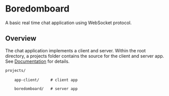 # Boredomboard

A basic real time chat application using WebSocket protocol.

## Overview

The chat application implements a client and server.
Within the root directory, a projects folder contains the source for the client and server app. See [Documentation](./docs/boredomboard.md) for details.

```txt
projects/
    
    app-client/     # client app

    boredomboard/   # server app
```
